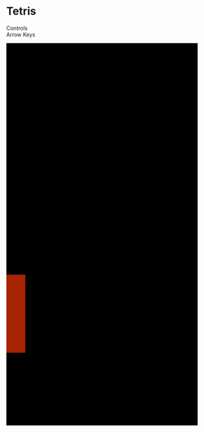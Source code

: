 # Tetris

Controls <br />
Arrow Keys <br />

![Alt Text](https://github.com/Tangenten/Tetris/blob/main/tetris.gif?raw=true)
